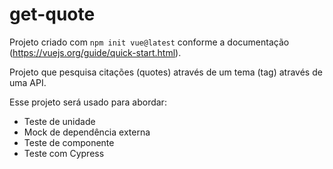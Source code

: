 # get-quote

Projeto criado com `npm init vue@latest` conforme a documentação (https://vuejs.org/guide/quick-start.html).

Projeto que pesquisa citações (quotes) através de um tema (tag) através de uma API.

Esse projeto será usado para abordar:

- Teste de unidade
- Mock de dependência externa
- Teste de componente
- Teste com Cypress
